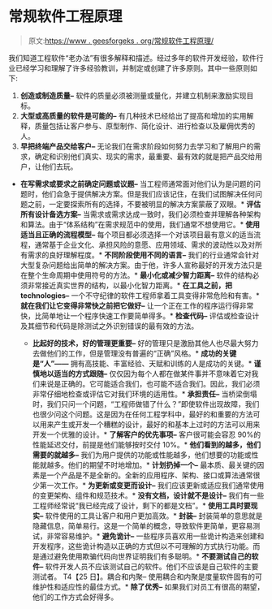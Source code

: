 # 常规软件工程原理

> 原文:[https://www . geesforgeks . org/常规软件工程原理/](https://www.geeksforgeeks.org/principles-of-conventional-software-engineering/)

我们知道工程软件“老办法”有很多解释和描述。经过多年的软件开发经验，软件行业已经学习和理解了许多经验教训，并制定或创建了许多原则。其中一些原则如下:

1.  **创造或制造质量–**
    软件的质量必须被测量或量化，并建立机制来激励实现目标。
2.  **大型或高质量的软件是可能的–**
    有几种技术已经给出了提高和增加的实用解释，质量包括让客户参与、原型制作、简化设计、进行检查以及雇佣优秀的人。
3.  **早把终端产品交给客户–**
    无论我们在需求阶段如何努力去学习和了解用户的需求，确定和识别他们真实、现实的需求，最重要、最有效的就是把产品交给用户，让他们去玩。

*   **在写需求或要求之前确定问题或议题–**
    当工程师通常面对他们认为是问题的问题时，他们会急于提供解决方案。但是我们应该记住，在我们试图解决任何问题之前，一定要探索所有的选择，不要被明显的解决方案蒙蔽了双眼。*   **评估所有设计备选方案–**
    当需求或需求达成一致时，我们必须检查并理解各种架构和算法。由于“体系结构”在需求规范中的使用，我们通常不想使用它。*   **使用适当且正确的流程模型–**
    每个项目都必须选择一个对该项目最有意义的适当流程，通常基于企业文化、承担风险的意愿、应用领域、需求的波动性以及对所有需求的良好理解程度。*   **不同阶段使用不同的语言–**
    我们的行业通常会针对大型复杂问题给出简单的解决方案。由于他，许多人宣称最好的开发方法只是在整个生命周期中使用符号的方法。*   **最小化或减少智力距离–**
    软件的结构必须非常接近真实世界的结构，以最小化智力距离。*   **在工具之前，把 technologies–**
    一个不守纪律的软件工程师拿着工具变得非常危险和有害。*   **就在我们让它变得非常快之前把它做好–**
    让一个正在工作的程序运行得非常快，比简单地让一个程序快速工作要简单得多。*   **检查代码–**
    评估或检查设计及其细节和代码是除测试之外识别错误的最有效的方法。

    *   **比起好的技术，好的管理更重要–**
    好的管理只是激励其他人也尽最大努力去做他们的工作，但是管理没有普遍的“正确”风格。*   **成功的关键是“人”——**
    拥有高技能、丰富经验、天赋和训练的人是成功的关键。*   **谨慎地以适当的方式跟随–**
    仅仅因为每个人都在做某件事并不意味着它对我们来说是正确的。它可能适合我们，也可能不适合我们。因此，我们必须非常仔细地检查或评估它对我们环境的适用性。*   **承担责任–**
    当桥梁倒塌时，我们只问一个问题，“工程师做错了什么？”即使软件出现故障，我们也很少问这个问题。这是因为在任何工程学科中，最好的和重要的方法可以用来产生或开发一个糟糕的设计，最好的和基本上过时的方法可以用来开发一个优雅的设计。*   **了解客户的优先事项–**
    客户很可能会容忍 90%的性能延迟交付，前提是他们能够按时交付 10%。*   **他们看到的越多，他们需要的就越多–**
    我们为用户提供的功能或性能越多，他们想要的功能或性能就越多。他们的期望不时地增加。*   **计划扔掉一个–**
    最本质、最关键的因素是一个产品是不是全新的。全新的应用程序、架构、接口或算法通常很少第一次工作。*   **为更新或变更而设计–**
    我们应该更新或适应我们通常使用的变更架构、组件和规范技术。*   **没有文档，设计就不是设计–**
    我们有一些工程师经常说“我已经完成了设计，剩下的都是文档”。*   **使用工具时要现实–**
    软件使用的工具让客户和用户更加高效。*   **封装–**
    封装简单的意思就是隐藏信息，简单易行。这是一个简单的概念，导致软件更简单，更容易测试，非常容易维护。*   **避免诡计–**
    一些程序员喜欢用一些诡计构造来创建和开发程序，这些诡计构造以正确的方式但以不可理解的方式执行功能。而是通过避免使用欺骗代码向世界证明我们有多聪明。*   **不要测试自己的软件–**
    软件开发人员不应该测试自己的软件。他们不应该是自己软件的主要测试者。
    T4【25 日】。耦合和内聚–
    使用耦合和内聚是度量软件固有的可维护性和适应性的最佳方式。*   **除了优秀–**
    如果我们对员工有很高的期望，他们的工作方式会好得多。